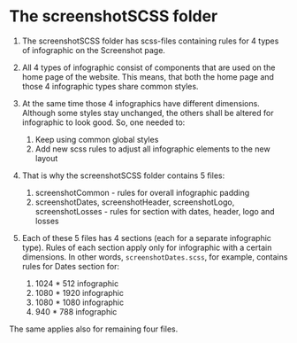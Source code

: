 # The screenshotSCSS folder

1. The screenshotSCSS folder has scss-files containing rules for 4 types of infographic on the Screenshot page.

2. All 4 types of infographic consist of components that are used on the home page of the website. This means, that both the home page and those 4 infographic types share common styles. 

3. At the same time those 4 infographics have different dimensions. Although some styles stay unchanged, the others shall be altered for infographic to look good. So, one needed to:
    1. Keep using common global styles
    2. Add new scss rules to adjust all infographic elements to the new layout

4. That is why the screenshotSCSS folder contains 5 files:
    1. screenshotCommon - rules for overall infographic padding
    2. screenshotDates, screenshotHeader, screenshotLogo, screenshotLosses - rules for section with dates, header, logo and losses

5. Each of these 5 files has 4 sections (each for a separate infographic type). Rules of each section apply only for infographic with a certain dimensions.
In other words, `screenshotDates.scss`, for example, contains rules for Dates section for:
    1. 1024 * 512 infographic
    2. 1080 * 1920 infographic
    3. 1080 * 1080 infographic
    4. 940 * 788 infographic

The same applies also for remaining four files.